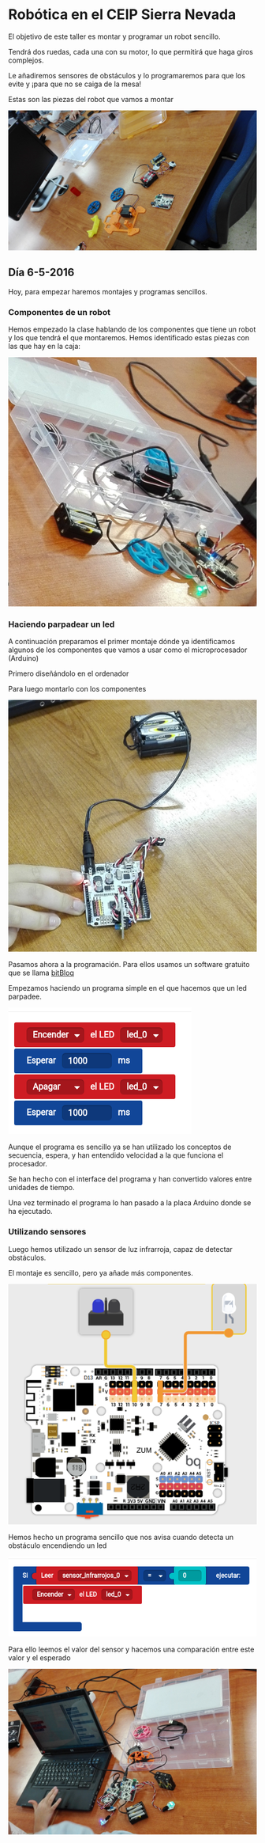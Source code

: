 # Robótica en el CEIP Sierra Nevada

El objetivo de este taller es montar y programar un robot sencillo.

Tendrá dos ruedas, cada una con su motor, lo que permitirá que haga giros complejos.

Le añadiremos sensores de obstáculos y lo programaremos para que los evite y ¡para que no se caiga de la mesa!

Estas son las piezas del robot que vamos a montar

![3](./imagenes/IMG_20160506_171835_.jpg)


## Día 6-5-2016

Hoy, para empezar haremos montajes y programas sencillos.

### Componentes de un robot

Hemos empezado la clase hablando de los componentes que tiene un robot y los que tendrá el que montaremos. Hemos identificado estas piezas con las que hay en la caja:

![1](./imagenes/IMG_20160506_171738_.jpg)

### Haciendo parpadear un led

A continuación preparamos el primer montaje dónde ya identificamos algunos de los componentes que vamos a usar como el microprocesador (Arduino)

Primero diseñándolo en el ordenador


Para luego montarlo con los componentes

![4](./imagenes/IMG_20160506_163047_.jpg)

Pasamos ahora a la programación. Para ellos usamos un software gratuito que se llama [bitBloq](http://bitbloq.bq.com)

Empezamos haciendo un programa simple en el que hacemos que un led parpadee.

![ProgramaParpadeo](./imagenes/ProgramaParpadeo.png)

Aunque el programa es sencillo ya se han utilizado los conceptos de secuencia, espera, y han entendido velocidad a la que funciona el procesador.

Se han hecho con el interface del programa y han convertido valores entre unidades de tiempo.

Una vez terminado el programa lo han pasado  a la placa Arduino donde se ha ejecutado.

### Utilizando sensores

Luego hemos  utilizado un sensor de luz infrarroja, capaz de detectar obstáculos.

El montaje es sencillo, pero ya añade más componentes.

![MontajeSensor](./imagenes/MontajeSensor.png)

Hemos hecho un programa sencillo que nos avisa cuando detecta un obstáculo encendiendo un led

![ProgramaSensor](./imagenes/ProgramaSensor.png)

Para ello leemos el valor del sensor y hacemos una  comparación entre este valor y el esperado

![2](./imagenes/IMG_20160506_171822_.jpg)
